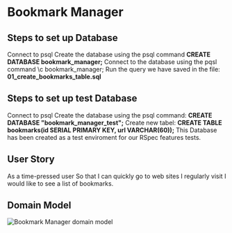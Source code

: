 # Bookmark Manager

## Steps to set up Database

Connect to psql
Create the database using the psql command **CREATE DATABASE bookmark_manager;**
Connect to the database using the pqsl command \c bookmark_manager;
Run the query we have saved in the file: **01_create_bookmarks_table.sql**

## Steps to set up test Database
Connect to psql
Create the database using the psql command: **CREATE DATABASE "bookmark_manager_test";**
Create new tabel: **CREATE TABLE bookmarks(id SERIAL PRIMARY KEY, url VARCHAR(60));**
This Database has been created as a test enviroment for our RSpec features tests.


## User Story

 As a time-pressed user
 So that I can quickly go to web sites I regularly visit
 I would like to see a list of bookmarks.

## Domain Model

![Bookmark Manager domain model](./public/images/bookmark_manager_1.png)
